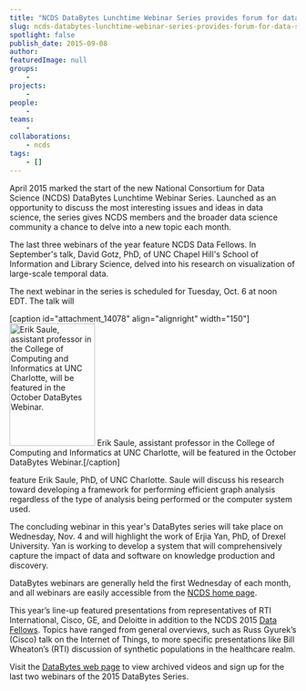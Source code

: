 ```yaml
---
title: "NCDS DataBytes Lunchtime Webinar Series provides forum for data science topics"
slug: ncds-databytes-lunchtime-webinar-series-provides-forum-for-data-science-topics
spotlight: false
publish_date: 2015-09-08
author: 
featuredImage: null
groups:
    - 
projects:
    - 
people:
    - 
teams: 
    - 
collaborations:
    - ncds
tags:
    - []
---
```

April 2015 marked the start of the new National Consortium for Data Science (NCDS) DataBytes Lunchtime Webinar Series. Launched as an opportunity to discuss the most interesting issues and ideas in data science, the series gives NCDS members and the broader data science community a chance to delve into a new topic each month.

<!--more-->

The last three webinars of the year feature NCDS Data Fellows. In September's talk, David Gotz, PhD, of UNC Chapel Hill's School of Information and Library Science, delved into his research on visualization of large-scale temporal data.

The next webinar in the series is scheduled for Tuesday, Oct. 6 at noon EDT. The talk will

[caption id="attachment_14078" align="alignright" width="150"]<a href="http://renci.org/wp-content/uploads/2014/12/erik_saule_small.jpeg"><img class="wp-image-14078" src="http://renci.org/wp-content/uploads/2014/12/erik_saule_small.jpeg" alt="Erik Saule, assistant professor in the College of Computing and Informatics at UNC Charlotte, will be featured in the October DataBytes Webinar." width="150" height="215" /></a> Erik Saule, assistant professor in the College of Computing and Informatics at UNC Charlotte, will be featured in the October DataBytes Webinar.[/caption]

feature Erik Saule, PhD, of UNC Charlotte. Saule will discuss his research toward developing a framework for performing efficient graph analysis regardless of the type of analysis being performed or the computer system used.

The concluding webinar in this year's DataBytes series will take place on Wednesday, Nov. 4 and will highlight the work of Erjia Yan, PhD, of Drexel University. Yan is working to develop a system that will comprehensively capture the impact of data and software on knowledge production and discovery.

DataBytes webinars are generally held the first Wednesday of each month, and all webinars are easily accessible from the <a href="http://data2discovery.org/">NCDS home page</a>.

This year’s line-up featured presentations from representatives of RTI International, Cisco, GE, and Deloitte in addition to the NCDS 2015 <a href="http://data2discovery.org/data-fellows/">Data Fellows</a>. Topics have ranged from general overviews, such as Russ Gyurek’s (Cisco) talk on the Internet of Things, to more specific presentations like Bill Wheaton’s (RTI) discussion of synthetic populations in the healthcare realm.

Visit the <a href="http://data2discovery.org/databytes-webinars/">DataBytes web page</a> to view archived videos and sign up for the last two webinars of the 2015 DataBytes Series.
